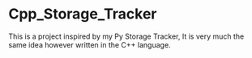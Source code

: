 # Cpp_Storage_Tracker
This is a project inspired by my Py Storage Tracker, It is very much the same idea however written in the C++ language. 
